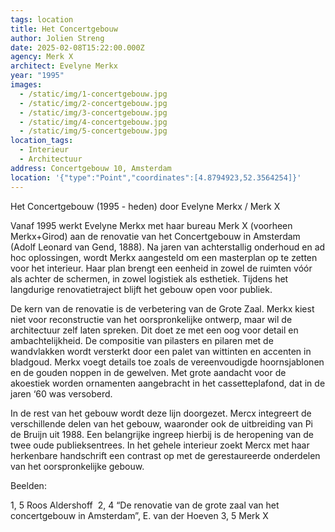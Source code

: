 ```yaml
---
tags: location
title: Het Concertgebouw
author: Jolien Streng
date: 2025-02-08T15:22:00.000Z
agency: Merk X
architect: Evelyne Merkx
year: "1995"
images:
  - /static/img/1-concertgebouw.jpg
  - /static/img/2-concertgebouw.jpg
  - /static/img/3-concertgebouw.jpg
  - /static/img/4-concertgebouw.jpg
  - /static/img/5-concertgebouw.jpg
location_tags:
  - Interieur
  - Architectuur
address: Concertgebouw 10, Amsterdam
location: '{"type":"Point","coordinates":[4.8794923,52.3564254]}'
---
```

Het Concertgebouw (1995 - heden) door Evelyne Merkx / Merk X

Vanaf 1995 werkt Evelyne Merkx met haar bureau Merk X (voorheen Merkx+Girod) aan de renovatie van het Concertgebouw in Amsterdam (Adolf Leonard van Gend, 1888). Na jaren van achterstallig onderhoud en ad hoc oplossingen, wordt Merkx aangesteld om een masterplan op te zetten voor het interieur. Haar plan brengt een eenheid in zowel de ruimten vóór als achter de schermen, in zowel logistiek als esthetiek. Tijdens het langdurige renovatietraject blijft het gebouw open voor publiek.

De kern van de renovatie is de verbetering van de Grote Zaal. Merkx kiest niet voor reconstructie van het oorspronkelijke ontwerp, maar wil de architectuur zelf laten spreken. Dit doet ze met een oog voor detail en ambachtelijkheid. De compositie van pilasters en pilaren met de wandvlakken wordt versterkt door een palet van wittinten en accenten in bladgoud. Merkx voegt details toe zoals de vereenvoudigde hoornsjablonen en de gouden noppen in de gewelven. Met grote aandacht voor de akoestiek worden ornamenten aangebracht in het cassetteplafond, dat in de jaren ‘60 was versoberd.

In de rest van het gebouw wordt deze lijn doorgezet. Mercx integreert de verschillende delen van het gebouw, waaronder ook de uitbreiding van Pi de Bruijn uit 1988. Een belangrijke ingreep hierbij is de heropening van de twee oude publieksentrees. In het gehele interieur zoekt Mercx met haar herkenbare handschrift een contrast op met de gerestaureerde onderdelen van het oorspronkelijke gebouw.

Beelden:

1, 5 Roos Aldershoff 
2, 4 “De renovatie van de grote zaal van het concertgebouw in Amsterdam”, E. van der Hoeven
3, 5 Merk X
